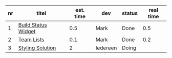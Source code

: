 nr | titel                                               | est. time | dev        | status  | real time |
---|-----------------------------------------------------|-----------|------------|---------|-----------|  
 1 | [Build Status Widget](./1.BuildStatusWidget.md)     |    0.5    | Mark       | Done    |   0.5     |
 2 | [Team Lists](2.TeamLists.md)                        |    0.1    | Mark       | Done    |   0.2     |
 3 | [Styling Solution](3.StylingSolution.md)            |     2     | Iedereen   | Doing   |           |